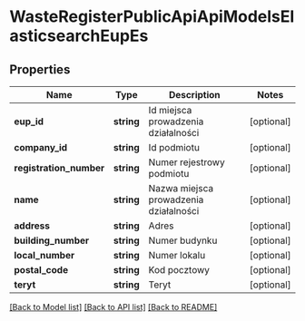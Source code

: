 # WasteRegisterPublicApiApiModelsElasticsearchEupEs

## Properties
Name | Type | Description | Notes
------------ | ------------- | ------------- | -------------
**eup_id** | **string** | Id miejsca prowadzenia działalności | [optional] 
**company_id** | **string** | Id podmiotu | [optional] 
**registration_number** | **string** | Numer rejestrowy podmiotu | [optional] 
**name** | **string** | Nazwa miejsca prowadzenia działalności | [optional] 
**address** | **string** | Adres | [optional] 
**building_number** | **string** | Numer budynku | [optional] 
**local_number** | **string** | Numer lokalu | [optional] 
**postal_code** | **string** | Kod pocztowy | [optional] 
**teryt** | **string** | Teryt | [optional] 

[[Back to Model list]](../README.md#documentation-for-models) [[Back to API list]](../README.md#documentation-for-api-endpoints) [[Back to README]](../README.md)


